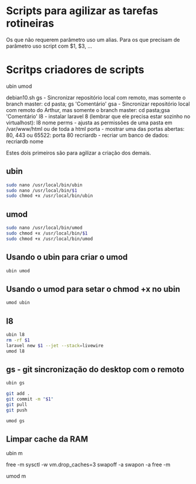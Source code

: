 # Scripts para agilizar as tarefas rotineiras

Os que não requerem parâmetro uso um alias. Para os que precisam de parâmetro uso script com $1, $3, ...
# Scritps criadores de scripts
ubin
umod

debian10.sh
gs - Sincronizar repositório local com remoto, mas somente o branch master: cd pasta; gs 'Comentário'
gsa - Sincronizar repositório local com remoto do Arthur, mas somente o branch master: cd pasta;gsa 'Comentário'
l8 - instalar laravel 8 (lembrar que ele precisa estar sozinho no virtualhost): l8 nome
perms - ajusta as permissões de uma pasta em /var/www/html ou de toda a html
porta - mostrar uma das portas abertas: 80, 443 ou 65522: porta 80
recriardb - recriar um banco de dados: recriardb nome

Estes dois primeiros são para agilizar a criação dos demais.

## ubin
```bash 
sudo nano /usr/local/bin/ubin
sudo nano /usr/local/bin/$1
sudo chmod +x /usr/local/bin/ubin
```
## umod
```bash
sudo nano /usr/local/bin/umod
sudo chmod +x /usr/local/bin/$1
sudo chmod +x /usr/local/bin/umod
```
## Usando o ubin para criar o umod
```bash
ubin umod
```
## Usando o umod para setar o chmod +x no ubin
```bash
umod ubin
```
## l8
```bash
ubin l8
rm -rf $1
laravel new $1 --jet --stack=livewire
umod l8
```
## gs - git sincronização do desktop com o remoto
```bash
ubin gs

git add .
git commit -m "$1"
git pull
git push

umod gs
```
## Limpar cache da RAM

ubin m

free -m
sysctl -w vm.drop_caches=3
swapoff -a
swapon -a
free -m

umod m

